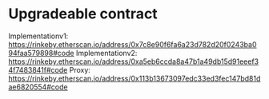 # Upgradeable contract

Implementationv1: https://rinkeby.etherscan.io/address/0x7c8e90f6fa6a23d782d20f0243ba094faa579898#code
Implementationv2: https://rinkeby.etherscan.io/address/0xa5eb6ccda8a47b1a49db15d91eeef34f7483841f#code
Proxy: https://rinkeby.etherscan.io/address/0x113b13673097edc33ed3fec147bd81dae6820554#code 